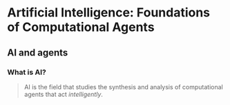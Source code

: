 # Artificial Intelligence: Foundations of Computational Agents

## AI and agents

### What is AI?

> AI is the field that studies the synthesis and analysis of computational agents that act *intelligently*.


